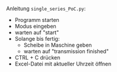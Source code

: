 Anleitung `single_series_PoC.py`:
- Programm starten
- Modus eingeben
- warten auf "start"
- Solange bis fertig:
    - Scheibe in Maschine geben
    - warten auf "transmission finished"
- CTRL + C drücken
- Excel-Datei mit aktueller Uhrzeit öffnen